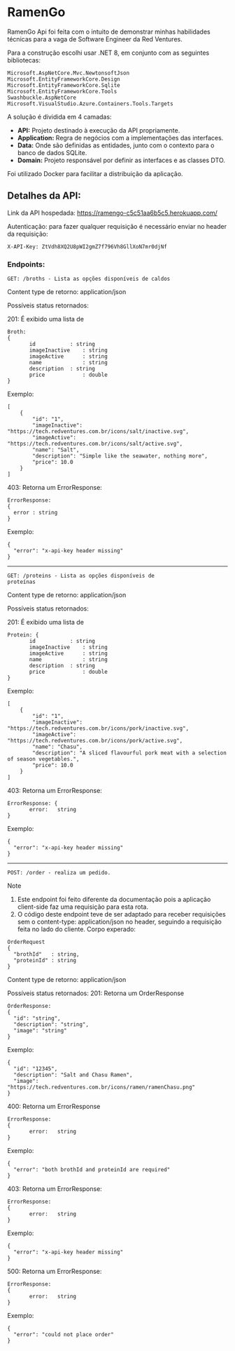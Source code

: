 # RamenGo

 RamenGo Api foi feita com o intuito de demonstrar minhas habilidades técnicas para a vaga de Software Engineer da Red Ventures.
 
 Para a construção escolhi usar .NET 8, em conjunto com as seguintes bibliotecas: 
 ```
 Microsoft.AspNetCore.Mvc.NewtonsoftJson
 Microsoft.EntityFrameworkCore.Design
 Microsoft.EntityFrameworkCore.Sqlite
 Microsoft.EntityFrameworkCore.Tools
 Swashbuckle.AspNetCore
 Microsoft.VisualStudio.Azure.Containers.Tools.Targets
```
 A solução é dividida em 4 camadas: 
 * **API:** Projeto destinado à execução da API propriamente.
 * **Application:** Regra de negócios com a implementações das interfaces.
 * **Data:** Onde são definidas as entidades, junto com o contexto para o banco de dados SQLite.
 * **Domain:** Projeto responsável por definir as interfaces e as classes DTO.

 Foi utilizado Docker para facilitar a distribuição da aplicação.

Detalhes da API: 
----------------------------------------------------------------------------------------------------------
Link da API hospedada: https://ramengo-c5c51aa6b5c5.herokuapp.com/

Autenticação: para fazer qualquer requisição é necessário enviar no header da requisição:
```
X-API-Key: ZtVdh8XQ2U8pWI2gmZ7f796Vh8GllXoN7mr0djNf
```
### Endpoints: 
<code>GET: /broths - Lista as opções disponíveis de caldos</code>

Content type de retorno: application/json

Possíveis status retornados: 

201: É exibido uma lista de 
```
Broth:
{
       id	        : string
       imageInactive 	: string
       imageActive      : string
       name             : string
       description	: string
       price            : double
}
```
Exemplo: 
```
[
    {
        "id": "1",
        "imageInactive": "https://tech.redventures.com.br/icons/salt/inactive.svg",
        "imageActive": "https://tech.redventures.com.br/icons/salt/active.svg",
        "name": "Salt",
        "description": "Simple like the seawater, nothing more",
        "price": 10.0
    }
]
```
403: Retorna um ErrorResponse: 
```
ErrorResponse:
{
  error : string
}
```
Exemplo: 
```
{
  "error": "x-api-key header missing"
}
```
----------------------------------------------------------------------------------------------------------
<code>GET: /proteins - Lista as opções disponíveis de proteínas</code>

Content type de retorno: application/json

Possíveis status retornados: 

201: É exibido uma lista de 
```
Protein: {
       id	        : string
       imageInactive 	: string
       imageActive      : string
       name             : string
       description	: string
       price            : double
}
```
Exemplo: 
```
[
    {
        "id": "1",
        "imageInactive": "https://tech.redventures.com.br/icons/pork/inactive.svg",
        "imageActive": "https://tech.redventures.com.br/icons/pork/active.svg",
        "name": "Chasu",
        "description": "A sliced flavourful pork meat with a selection of season vegetables.",
        "price": 10.0
    }
]
```
403: Retorna um ErrorResponse: 
```
ErrorResponse: {
       error:	string
}
```
Exemplo: 
```
{
  "error": "x-api-key header missing"
}
```
----------------------------------------------------------------------------------------------------------
<code>POST: /order - realiza um pedido.</code>
> [!NOTE]
>1. Este endpoint foi feito diferente da documentação pois a aplicação client-side faz uma requisição para esta rota.
>2. O código deste endpoint teve de ser adaptado para receber requisições sem o content-type: application/json no header, seguindo a requisição feita no lado do cliente.
Corpo experado:
```
OrderRequest
{
  "brothId"   : string,
  "proteinId" : string
}
```
Content type de retorno: application/json

Possíveis status retornados:
201: Retorna um OrderResponse
```
OrderResponse:
{
  "id": "string",
  "description": "string",
  "image": "string"
}
```
Exemplo: 
```
{
  "id": "12345",
  "description": "Salt and Chasu Ramen",
  "image": "https://tech.redventures.com.br/icons/ramen/ramenChasu.png"
}
```

400: Retorna um ErrorResponse
```
ErrorResponse:
{
       error:	string
}
```
Exemplo: 
```
{
  "error": "both brothId and proteinId are required"
}
```
403: Retorna um ErrorResponse: 
```
ErrorResponse:
{
       error:	string
}
```
Exemplo: 
```
{
  "error": "x-api-key header missing"
}
```

500: Retorna um ErrorResponse: 
```
ErrorResponse:
{
       error:	string
}
```
Exemplo: 
```
{
  "error": "could not place order"
}
```

